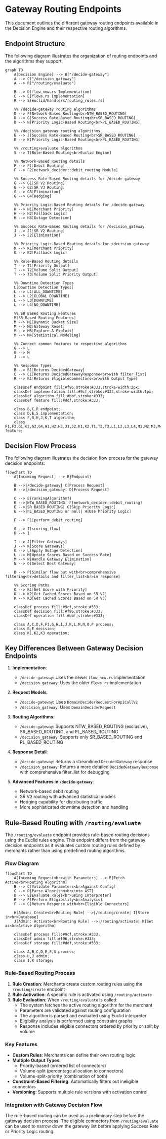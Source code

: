 # Gateway Routing Endpoints

This document outlines the different gateway routing endpoints available in the Decision Engine and their respective routing algorithms.

## Endpoint Structure

The following diagram illustrates the organization of routing endpoints and the algorithms they support:

```mermaid
graph TD
    A[Decision Engine] --> B["/decide-gateway"]
    A --> C["/decision_gateway"]
    A --> R["/routing/evaluate"]
    
    B --> D[flow_new.rs Implementation]
    C --> E[flows.rs Implementation]
    R --> S[euclid/handlers/routing_rules.rs]
    
    %% /decide-gateway routing algorithms
    D --> F[Network-Based Routing<br>NTW_BASED_ROUTING]
    D --> G[Success Rate-Based Routing<br>SR_BASED_ROUTING]
    D --> H[Priority Logic-Based Routing<br>PL_BASED_ROUTING]
    
    %% /decision_gateway routing algorithms
    E --> J[Success Rate-Based Routing<br>SR_BASED_ROUTING]
    E --> K[Priority Logic-Based Routing<br>PL_BASED_ROUTING]
    
    %% /routing/evaluate algorithms
    S --> T[Rule-Based Routing<br>Euclid Engine]
    
    %% Network-Based Routing details
    F --> F1[Debit Routing]
    F --> F2[network_decider::debit_routing Module]
    
    %% Success Rate-Based Routing details for /decide-gateway
    G --> G1[SR V2 Routing]
    G --> G2[SR V3 Routing]
    G --> G3[Elimination]
    G --> G4[Hedging]
    
    %% Priority Logic-Based Routing details for /decide-gateway
    H --> H1[Merchant Priority]
    H --> H2[Fallback Logic]
    H --> H3[Outage Detection]
    
    %% Success Rate-Based Routing details for /decision_gateway
    J --> J1[SR V2 Routing]
    J --> J2[Elimination]
    
    %% Priority Logic-Based Routing details for /decision_gateway
    K --> K1[Merchant Priority]
    K --> K2[Fallback Logic]
    
    %% Rule-Based Routing details
    T --> T1[Priority Output]
    T --> T2[Volume Split Output]
    T --> T3[Volume Split Priority Output]

    %% Downtime Detection Types
    L[Downtime Detection Types]
    L --> L1[ALL_DOWNTIME]
    L --> L2[GLOBAL_DOWNTIME]
    L --> L3[DOWNTIME]
    L --> L4[NO_DOWNTIME]
    
    %% SR Based Routing Features
    M[SR Based Routing Features]
    M --> M1[Dynamic Bucket Size]
    M --> M2[Gateway Reset]
    M --> M3[Explore & Exploit]
    M --> M4[Statistical Modeling]
    
    %% Connect common features to respective algorithms
    G --> L
    G --> M
    J --> L
    
    %% Response Types
    B --> B1[Returns DecidedGateway]
    C --> C1[Returns DecidedGatewayResponse<br>with filter_list]
    R --> R1[Returns EligibleConnectors<br>with Output Type]
    
    classDef endpoint fill:#f96,stroke:#333,stroke-width:2px;
    classDef implementation fill:#9cf,stroke:#333,stroke-width:1px;
    classDef algorithm fill:#bbf,stroke:#333;
    classDef feature fill:#ddf,stroke:#333;
    
    class B,C,R endpoint;
    class D,E,S implementation;
    class F,G,H,J,K,T algorithm;
    class F1,F2,G1,G2,G3,G4,H1,H2,H3,J1,J2,K1,K2,T1,T2,T3,L1,L2,L3,L4,M1,M2,M3,M4,B1,C1,R1 feature;
```

## Decision Flow Process

The following diagram illustrates the decision flow process for the gateway decision endpoints:

```mermaid
flowchart TD
    A[Incoming Request] --> B{Endpoint}
    
    B -->|/decide-gateway| C[Process Request]
    B -->|/decision_gateway| D[Process Request]
    
    C --> E{rankingAlgorithm?}
    E -->|NTW_BASED_ROUTING| F[network_decider::debit_routing]
    E -->|SR_BASED_ROUTING| G[Skip Priority Logic]
    E -->|PL_BASED_ROUTING or null| H[Use Priority Logic]
    
    F --> F1[perform_debit_routing]
    
    G --> I[scoring_flow]
    H --> I
    
    I --> J[Filter Gateways]
    J --> K[Score Gateways]
    K --> L[Apply Outage Detection]
    L --> M[Update Scores Based on Success Rate]
    M --> N[Handle Gateway Elimination]
    N --> O[Select Best Gateway]
    
    D --> P[Similar flow but with<br>comprehensive filtering<br>details and filter_list<br>in response]
    
    %% Scoring Paths
    K --> K1[Get Score with Priority]
    K --> K2[Get Cached Scores Based on SR V2]
    K --> K3[Get Cached Scores Based on SR V3]
    
    classDef process fill:#9cf,stroke:#333;
    classDef decision fill:#f96,stroke:#333;
    classDef operation fill:#bbf,stroke:#333;
    
    class A,C,D,F,F1,G,H,I,J,K,L,M,N,O,P process;
    class B,E decision;
    class K1,K2,K3 operation;
```

## Key Differences Between Gateway Decision Endpoints

1. **Implementation**:
   - `/decide-gateway`: Uses the newer `flow_new.rs` implementation
   - `/decision_gateway`: Uses the older `flows.rs` implementation

2. **Request Models**:
   - `/decide-gateway`: Uses `DomainDeciderRequestForApiCallV2`
   - `/decision_gateway`: Uses `DomainDeciderRequest`

3. **Routing Algorithms**:
   - `/decide-gateway`: Supports NTW_BASED_ROUTING (exclusive), SR_BASED_ROUTING, and PL_BASED_ROUTING
   - `/decision_gateway`: Supports only SR_BASED_ROUTING and PL_BASED_ROUTING

4. **Response Detail**:
   - `/decide-gateway`: Returns a streamlined `DecidedGateway` response
   - `/decision_gateway`: Returns a more detailed `DecidedGatewayResponse` with comprehensive filter_list for debugging

5. **Advanced Features in `/decide-gateway`**:
   - Network-based debit routing
   - SR V3 routing with advanced statistical models
   - Hedging capability for distributing traffic
   - More sophisticated downtime detection and handling

## Rule-Based Routing with `/routing/evaluate`

The `/routing/evaluate` endpoint provides rule-based routing decisions using the Euclid rules engine. This endpoint differs from the gateway decision endpoints as it evaluates custom routing rules defined by merchants rather than using predefined routing algorithms.

### Flow Diagram

```mermaid
flowchart TD
    A[Incoming Request<br>with Parameters] --> B[Fetch Active<br>Routing Algorithm]
    B --> C[Validate Parameters<br>Against Config]
    C --> D[Parse Algorithm<br>into AST]
    D --> E[Evaluate Rules<br>using Interpreter]
    E --> F[Perform Eligibility<br>Analysis]
    F --> G[Return Response with<br>Eligible Connectors]
    
    H[Admin: Create<br>Routing Rule] -->|/routing/create| I[Store in<br>Database]
    J[Admin: Activate<br>Routing Rule] -->|/routing/activate| K[Set as<br>Active Algorithm]
    
    classDef process fill:#9cf,stroke:#333;
    classDef admin fill:#f96,stroke:#333;
    classDef storage fill:#ddf,stroke:#333;
    
    class A,B,C,D,E,F,G process;
    class H,J admin;
    class I,K storage;
```

### Rule-Based Routing Process

1. **Rule Creation**: Merchants create custom routing rules using the `/routing/create` endpoint
2. **Rule Activation**: A specific rule is activated using `/routing/activate`
3. **Rule Evaluation**: When `/routing/evaluate` is called:
   - The system fetches the active routing algorithm for the merchant
   - Parameters are validated against routing configuration
   - The algorithm is parsed and evaluated using Euclid interpreter
   - Eligibility analysis is performed using constraint graphs
   - Response includes eligible connectors ordered by priority or split by volume

### Key Features

- **Custom Rules**: Merchants can define their own routing logic
- **Multiple Output Types**:
  - Priority-based (ordered list of connectors)
  - Volume-split (percentage allocation to connectors)
  - Volume-split-priority (combination of both)
- **Constraint-Based Filtering**: Automatically filters out ineligible connectors
- **Versioning**: Supports multiple rule versions with activation control

### Integration with Gateway Decision Flow

The rule-based routing can be used as a preliminary step before the gateway decision process. The eligible connectors from `/routing/evaluate` can be used to narrow down the gateway list before applying Success Rate or Priority Logic routing.

